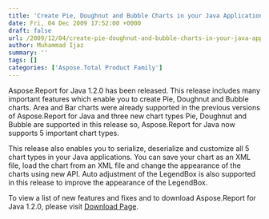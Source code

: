 ```yaml
---
title: 'Create Pie, Doughnut and Bubble Charts in your Java Applications'
date: Fri, 04 Dec 2009 17:52:00 +0000
draft: false
url: /2009/12/04/create-pie-doughnut-and-bubble-charts-in-your-java-applications/
author: Muhammad Ijaz
summary: ''
tags: []
categories: ['Aspose.Total Product Family']
---
```


Aspose.Report for Java 1.2.0 has been released. This release includes many important features which enable you to create Pie, Doughnut and Bubble charts. Area and Bar charts were already supported in the previous versions of Aspose.Report for Java and three new chart types Pie, Doughnut and Bubble are supported in this release so, Aspose.Report for Java now supports 5 important chart types.

This release also enables you to serialize, deserialize and customize all 5 chart types in your Java applications. You can save your chart as an XML file, load the chart from an XML file and change the appearance of the charts using new API. Auto adjustment of the LegendBox is also supported in this release to improve the appearance of the LegendBox.  

To view a list of new features and fixes and to download Aspose.Report for Java 1.2.0, please visit [Download Page][1].




[1]: https://downloads.aspose.com/total




